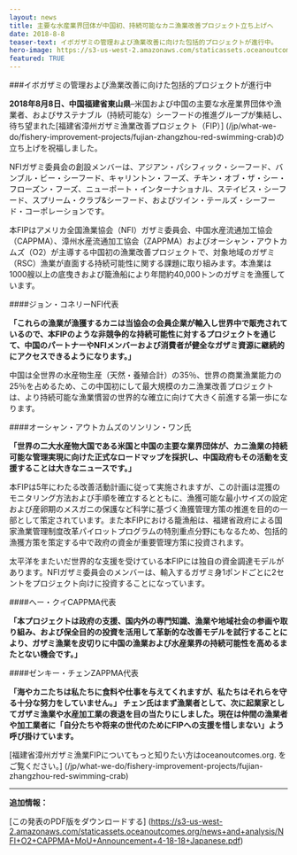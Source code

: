 ```yaml
---
layout: news
title: 主要な水産業界団体が中国初、持続可能なカニ漁業改善プロジェクト立ち上げへ
date: 2018-8-8
teaser-text: イボガザミの管理および漁業改善に向けた包括的プロジェクトが進行中。
hero-image: https://s3-us-west-2.amazonaws.com/staticassets.oceanoutcomes.org/news+and+analysis/hero+images/fujian-zhangzhou-red-swimming-crab-launch-hero.jpg
featured: TRUE
---
```

###イボガザミの管理および漁業改善に向けた包括的プロジェクトが進行中

**2018年8月8日、中国福建省東山県**–米国および中国の主要な水産業界団体や漁業者、およびサステナブル（持続可能な）シーフードの推進グループが集結し、待ち望まれた[福建省漳州ガザミ漁業改善プロジェクト（FIP）] (/jp/what-we-do/fishery-improvement-projects/fujian-zhangzhou-red-swimming-crab)の立ち上げを祝福しました。

NFIガザミ委員会の創設メンバーは、アジアン・パシフィック・シーフード、バンブル・ビー・シーフード、キャリントン・フーズ、チキン・オブ・ザ・シー・フローズン・フーズ、ニューポート・インターナショナル、ステイビス・シーフード、スプリーム・クラブ&シーフード、およびツイン・テールズ・シーフード・コーポレーションです。

本FIPはアメリカ全国漁業協会（NFI）ガザミ委員会、中国水産流通加工協会（CAPPMA）、漳州水産流通加工協会（ZAPPMA）およびオーシャン・アウトカムズ（O2）が主導する中国初の漁業改善プロジェクトで、対象地域のガザミ（RSC）漁業が直面する持続可能性に関する課題に取り組みます。本漁業は1000艘以上の底曳きおよび籠漁船により年間約40,000トンのガザミを漁獲しています。

####ジョン・コネリーNFI代表  

**「これらの漁業が漁獲するカニは当協会の会員企業が輸入し世界中で販売されているので、本FIPのような非競争的な持続可能性に対するプロジェクトを通じて、中国のパートナーやNFIメンバーおよび消費者が健全なガザミ資源に継続的にアクセスできるようになります。」**

中国は全世界の水産物生産（天然・養殖合計）の35％、世界の商業漁業能力の25％を占めるため、この中国初にして最大規模のカニ漁業改善プロジェクトは、より持続可能な漁業慣習の世界的な確立に向けて大きく前進する第一歩になります。

####オーシャン・アウトカムズのソンリン・ワン氏 

**「世界の二大水産物大国である米国と中国の主要な業界団体が、カニ漁業の持続可能な管理実現に向けた正式なロードマップを採択し、中国政府もその活動を支援することは大きなニュースです。」**

本FIPは5年にわたる改善活動計画に従って実施されますが、この計画は混獲のモニタリング方法および手順を確立するとともに、漁獲可能な最小サイズの設定および産卵期のメスガニの保護など科学に基づく漁獲管理方策の推進を目的の一部として策定されています。また本FIPにおける籠漁船は、福建省政府による国家漁業管理制度改革パイロットプログラムの特別重点分野にもなるため、包括的漁獲方策を策定する中で政府の資金が重要管理方策に投資されます。

太平洋をまたいだ世界的な支援を受けている本FIPには独自の資金調達モデルがあります。NFIガザミ委員会のメンバーは、輸入するガザミ身1ポンドごとに2セントをプロジェクト向けに投資することになっています。

####へー・クイCAPPMA代表  

**「本プロジェクトは政府の支援、国内外の専門知識、漁業や地域社会の参画や取り組み、および保全目的の投資を活用して革新的な改善モデルを試行することにより、ガザミ漁業を皮切りに中国の漁業および水産業界の持続可能性を高めるまたとない機会です。」**

####ゼンキー・チェンZAPPMA代表  

**「海やカニたちは私たちに食料や仕事を与えてくれますが、私たちはそれらを守る十分な努力をしていません。」
チェン氏はまず漁業者として、次に起業家としてガザミ漁業や水産加工業の衰退を目の当たりにしました。現在は仲間の漁業者や加工業者に「自分たちや将来の世代のためにFIPへの支援を惜しまない」よう呼び掛けています。**

[福建省漳州ガザミ漁業FIPについてもっと知りたい方はoceanoutcomes.org. をご覧ください。] (/jp/what-we-do/fishery-improvement-projects/fujian-zhangzhou-red-swimming-crab)

----

**追加情報：**

[この発表のPDF版をダウンロードする] (https://s3-us-west-2.amazonaws.com/staticassets.oceanoutcomes.org/news+and+analysis/NFI+O2+CAPPMA+MoU+Announcement+4-18-18+Japanese.pdf)
